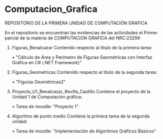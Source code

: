 # Computacion_Grafica  

REPOSITORIO DE LA PRIMERA UNIDAD DE COMPUTACIÓN GRAFICA

En el repositorio se encuentran las evidencias de las actividades el Primer parcial de la materia de COMPUTACION GRAFICA del NRC:23299

1. Figuras_Benalcazar
   Contenido respecto al titulo de la primera tarea:

   • "Cálculo de Área y Perímetro de Figuras Geométricas con Interfaz Gráfica en C# (.NET Framework)"
   
2. Figuras_Geometricas
   Contenido respecto al titulo de la segunda tarea:

   • "Figuras Geométricas2"
   
3. Proyecto_U1_Benalcazar_Revilla_Castillo
   Contiene el proyecto de la Unidad 1 de Computación gráfica:

   • Tarea de moodle: "Proyecto 1"

4. Algoritmo de punto medio
   Contiene la primera tarea de la segunda unidad:

   • Tarea de moodle: "Implementación de Algoritmos Gráficos Básicos"
